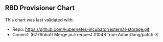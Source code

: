 RBD Provisioner Chart
-------------------------------------------------------------------------------
This chart was last validated with:
* Repo: https://github.com/kubernetes-incubator/external-storage.git
* Commit: (6776bba1) Merge pull request #1048 from AdamDang/patch-3
